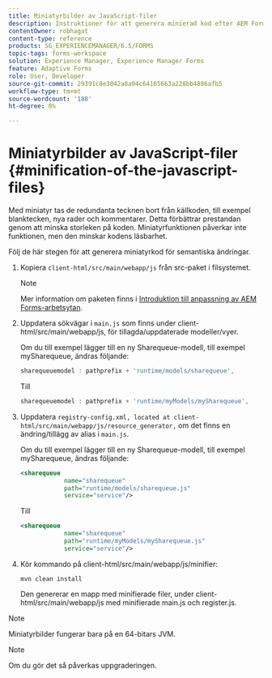 ```yaml
---
title: Miniatyrbilder av JavaScript-filer
description: Instruktioner för att generera minierad kod efter AEM Forms-arbetsyteanpassningar för att optimera JS-filerna för webben.
contentOwner: robhagat
content-type: reference
products: SG_EXPERIENCEMANAGER/6.5/FORMS
topic-tags: forms-workspace
solution: Experience Manager, Experience Manager Forms
feature: Adaptive Forms
role: User, Developer
source-git-commit: 29391c8e3042a8a04c64165663a228bb4886afb5
workflow-type: tm+mt
source-wordcount: '188'
ht-degree: 0%

---
```


# Miniatyrbilder av JavaScript-filer {#minification-of-the-javascript-files}

Med miniatyr tas de redundanta tecknen bort från källkoden, till exempel blanktecken, nya rader och kommentarer. Detta förbättrar prestandan genom att minska storleken på koden. Miniatyrfunktionen påverkar inte funktionen, men den minskar kodens läsbarhet.

Följ de här stegen för att generera miniatyrkod för semantiska ändringar.

1. Kopiera `client-html/src/main/webapp/js` från src-paket i filsystemet.

   >[!NOTE]
   >
   >Mer information om paketen finns i [Introduktion till anpassning av AEM Forms-arbetsytan](/help/forms/using/introduction-customizing-html-workspace.md).

1. Uppdatera sökvägar i `main.js` som finns under client-html/src/main/webapp/js, för tillagda/uppdaterade modeller/vyer.

   Om du till exempel lägger till en ny Sharequeue-modell, till exempel mySharequeue, ändras följande:

   ```javascript
   sharequeuemodel : pathprefix + 'runtime/models/sharequeue',
   ```

   Till

   ```javascript
   sharequeuemodel : pathprefix + 'runtime/myModels/mySharequeue',
   ```

1. Uppdatera `registry-config.xml, located at client-html/src/main/webapp/js/resource_generator,` om det finns en ändring/tillägg av alias i `main.js`.

   Om du till exempel lägger till en ny Sharequeue-modell, till exempel mySharequeue, ändras följande:

   ```xml
   <sharequeue
               name="sharequeue"
               path="runtime/models/sharequeue.js"
               service="service"/>
   ```

   Till

   ```xml
   <sharequeue
               name="sharequeue"
               path="runtime/myModels/mySharequeue.js"
               service="service"/>
   ```

1. Kör kommando på client-html/src/main/webapp/js/minifier:

   ```shell
   mvn clean install
   ```

   Den genererar en mapp med minifierade filer, under client-html/src/main/webapp/js med minifierade main.js och register.js.

>[!NOTE]
>
>Miniatyrbilder fungerar bara på en 64-bitars JVM.

>[!NOTE]
>
>Om du gör det så påverkas uppgraderingen.
